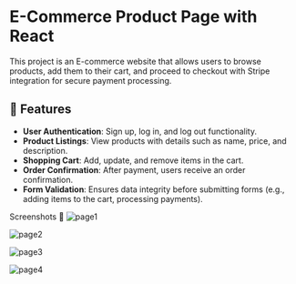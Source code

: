 # E-Commerce Product Page with React
This project is an E-commerce website that allows users to browse products, add them to their cart, and proceed to checkout with Stripe integration for secure payment processing.

## 🚀 Features

- **User Authentication**: Sign up, log in, and log out functionality.
- **Product Listings**: View products with details such as name, price, and description.
- **Shopping Cart**: Add, update, and remove items in the cart.
- **Order Confirmation**: After payment, users receive an order confirmation.
- **Form Validation**: Ensures data integrity before submitting forms (e.g., adding items to the cart, processing payments).

Screenshots 📸
![page1](https://github.com/user-attachments/assets/a1068106-7cc0-4d6a-9fd4-a0725eb0a6b9)

![page2](https://github.com/user-attachments/assets/0c53835c-2c5b-4d54-9239-dfe2aededc80)

![page3](https://github.com/user-attachments/assets/9a407c6b-977b-4c82-b5c3-32e63d9fe3ff)

![page4](https://github.com/user-attachments/assets/abf4a22a-8a71-4794-b373-c62bf56ff415)
